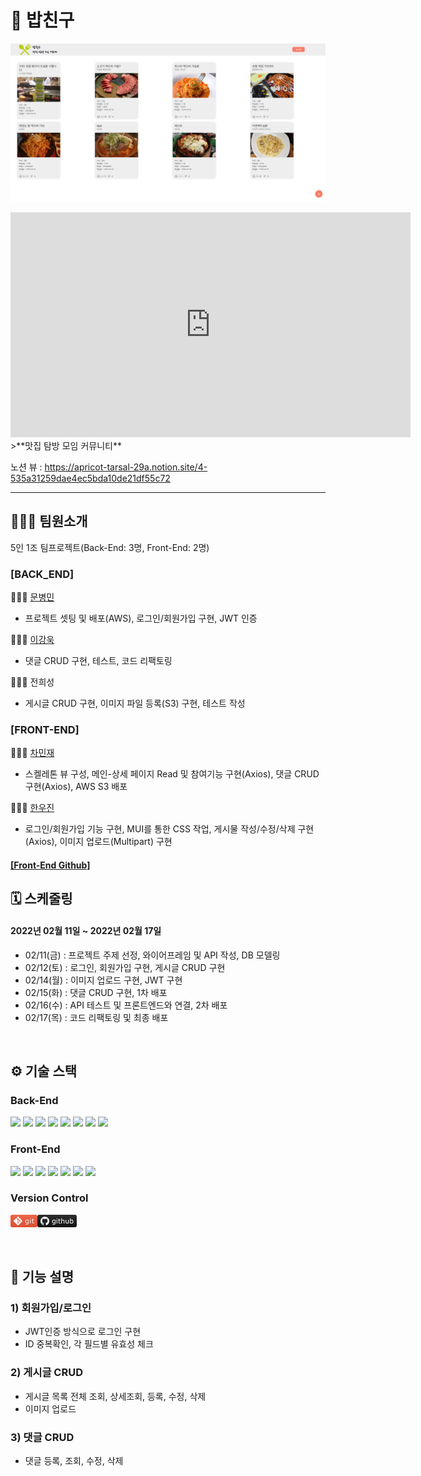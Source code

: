 # 👀 밥친구
![img_2.png](img_2.png)

<iframe width="640" height="360" src="https://www.youtube.com/watch?v=5NKD60wRSOg" frameborder="0" gesture="media" allowfullscreen=""></iframe>
>**맛집 탐방 모임 커뮤니티**

<br />   

노션 뷰 : https://apricot-tarsal-29a.notion.site/4-535a31259dae4ec5bda10de21df55c72

---

🧑🏻‍💻 팀원소개
---
5인 1조 팀프로젝트(Back-End: 3명, Front-End: 2명)
### [BACK_END] 
🧑🏻‍💻 [문병민](https://github.com/qudalsrnt3x) <br/>

- 프로젝트 셋팅 및 배포(AWS), 로그인/회원가입 구현, JWT 인증

🧑🏻‍💻 [이강욱](https://github.com/Kanguk1) <br/>

- 댓글 CRUD 구현, 테스트, 코드 리팩토링

🧑🏻‍💻 전희성 

- 게시글 CRUD 구현, 이미지 파일 등록(S3) 구현, 테스트 작성

### [FRONT-END] 
🧑🏻‍💻 [차민재](https://github.com/letminjae) <br/>

- 스켈레톤 뷰 구성, 메인-상세 페이지 Read 및 참여기능 구현(Axios), 댓글 CRUD 구현(Axios), AWS S3 배포

🧑🏻‍💻 [한우진](https://github.com/han-woo-jin)

- 로그인/회원가입 기능 구현, MUI를 통한 CSS 작업, 게시물 작성/수정/삭제 구현(Axios), 이미지 업로드(Multipart) 구현

#### [\[Front-End Github\]](https://github.com/letminjae/RiceFriend_FE)

## 🗓 스케줄링
#### 2022년 02월 11일 ~ 2022년 02월 17일

- 02/11(금) : 프로젝트 주제 선정, 와이어프레임 및 API 작성, DB 모델링
- 02/12(토) : 로그인, 회원가입 구현, 게시글 CRUD 구현
- 02/14(월) : 이미지 업로드 구현, JWT 구현
- 02/15(화) : 댓글 CRUD 구현, 1차 배포
- 02/16(수) : API 테스트 및 프론트엔드와 연결, 2차 배포
- 02/17(목) : 코드 리팩토링 및 최종 배포

<br />

## ⚙️ 기술 스택

### Back-End

<div>
  <img src="https://img.shields.io/badge/JAVA-007396?style=for-the-badge&logo=java&logoColor=white">
  <img src="https://img.shields.io/badge/Spring-6DB33F?style=for-the-badge&logo=Spring&logoColor=white">
  <img src="https://img.shields.io/badge/Springboot-6DB33F?style=for-the-badge&logo=Springboot&logoColor=white">
  <img src="https://img.shields.io/badge/gradle-02303A?style=for-the-badge&logo=gradle&logoColor=white">
  <img src="https://img.shields.io/badge/mysql-4479A1?style=for-the-badge&logo=mysql&logoColor=white">
  <img src="https://img.shields.io/badge/swagger-85EA2D?style=for-the-badge&logo=swagger&logoColor=black">
  <img src="https://img.shields.io/badge/aws-232F3E?style=for-the-badge&logo=AmazonAWS&logoColor=white">
  <img src="https://img.shields.io/badge/github-181717?style=for-the-badge&logo=github&logoColor=white">

</div>  

### Front-End

<div>
  <img src="https://img.shields.io/badge/javascript-F7DF1E?style=for-the-badge&logo=javascript&logoColor=black">
  <img src="https://img.shields.io/badge/react-61DAFB?style=for-the-badge&logo=react&logoColor=black">
  <img src="https://img.shields.io/badge/html-E34F26?style=for-the-badge&logo=html5&logoColor=white">
  <img src="https://img.shields.io/badge/css-1572B6?style=for-the-badge&logo=css3&logoColor=white">
  <img src="https://img.shields.io/badge/figma-F24E1E?style=for-the-badge&logo=figma&logoColor=black">
  <img src="https://img.shields.io/badge/aws-232F3E?style=for-the-badge&logo=AmazonAWS&logoColor=white">
  <img src="https://img.shields.io/badge/github-181717?style=for-the-badge&logo=github&logoColor=white">  

</div>

### Version Control

![img.png](img.png)![img_1.png](img_1.png)


<br />


 🔑 기능 설명
---
### 1) 회원가입/로그인

- JWT인증 방식으로 로그인 구현
- ID 중복확인, 각 필드별 유효성 체크

### 2) 게시글 CRUD

- 게시글 목록 전체 조회, 상세조회, 등록, 수정, 삭제
- 이미지 업로드

### 3) 댓글 CRUD

- 댓글 등록, 조회, 수정, 삭제

<br />
